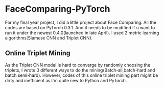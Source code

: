 # FaceComparing-PyTorch
For my final year project, I did a little project about Face Comparing.
All the codes are based on PyTorch 0.3.1. And it needs to be modified if u want to run it under the newest 0.4.0(launched in late April).
I used 2 metric learning algorithms(Siamese CNN and Triplet CNN).
## Online Triplet Mining
As the Triplet CNN model is hard to converge by randomly choosing the triplets, I wrote 3 different ways to do the mining(Batch-all,batch-hard and batch semi-hard). However, codes of this online triplet mining part might be dirty and inefficient as I'm quite new to Python and PyTorch.
